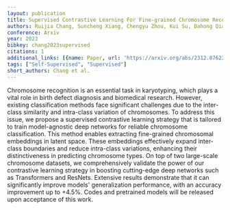 ```yaml
---
layout: publication
title: Supervised Contrastive Learning For Fine-grained Chromosome Recognition
authors: Ruijia Chang, Suncheng Xiang, Chengyu Zhou, Kui Su, Dahong Qian, Jun Wang
conference: Arxiv
year: 2023
bibkey: chang2023supervised
citations: 1
additional_links: [{name: Paper, url: 'https://arxiv.org/abs/2312.07623'}]
tags: ["Self-Supervised", "Supervised"]
short_authors: Chang et al.
---
```

Chromosome recognition is an essential task in karyotyping, which plays a
vital role in birth defect diagnosis and biomedical research. However, existing
classification methods face significant challenges due to the inter-class
similarity and intra-class variation of chromosomes. To address this issue, we
propose a supervised contrastive learning strategy that is tailored to train
model-agnostic deep networks for reliable chromosome classification. This
method enables extracting fine-grained chromosomal embeddings in latent space.
These embeddings effectively expand inter-class boundaries and reduce
intra-class variations, enhancing their distinctiveness in predicting
chromosome types. On top of two large-scale chromosome datasets, we
comprehensively validate the power of our contrastive learning strategy in
boosting cutting-edge deep networks such as Transformers and ResNets. Extensive
results demonstrate that it can significantly improve models' generalization
performance, with an accuracy improvement up to +4.5%. Codes and pretrained
models will be released upon acceptance of this work.